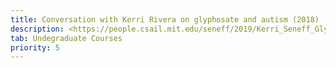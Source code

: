```yaml
---
title: Conversation with Kerri Rivera on glyphosate and autism (2018)
description: <https://people.csail.mit.edu/seneff/2019/Kerri_Seneff_Glyphosate_and_CD.mp4>
tab: Undegraduate Courses
priority: 5
---
```

